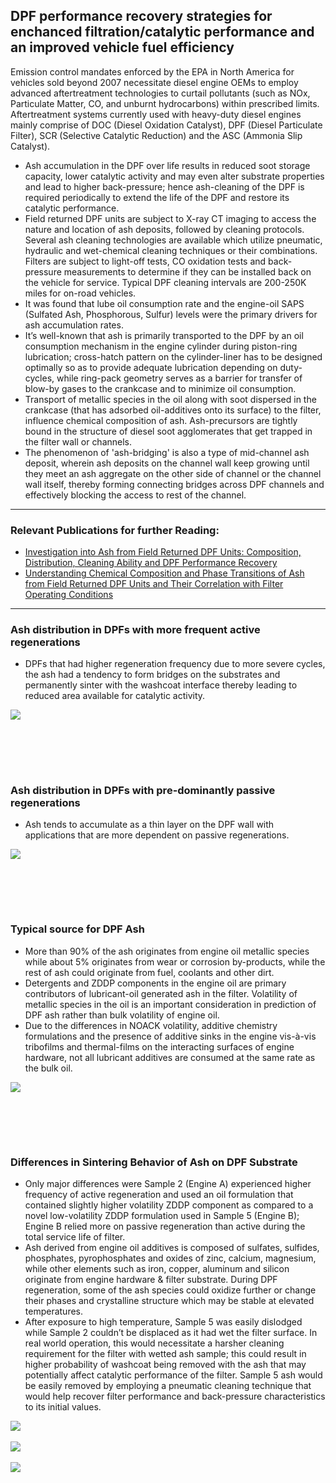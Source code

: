 ## DPF performance recovery strategies for enchanced filtration/catalytic performance and an improved vehicle fuel efficiency <br>
Emission control mandates enforced by the EPA in North America for vehicles sold beyond 2007 necessitate diesel engine OEMs to employ advanced aftertreatment technologies to curtail pollutants (such as NOx, Particulate Matter, CO, and unburnt hydrocarbons) within prescribed limits.<br> 
Aftertreatment systems currently used with heavy-duty diesel engines mainly comprise of DOC (Diesel Oxidation Catalyst), DPF (Diesel Particulate Filter), SCR (Selective Catalytic Reduction) and the ASC (Ammonia Slip Catalyst).
- Ash accumulation in the DPF over life results in reduced soot storage capacity, lower catalytic activity and may even alter substrate properties and lead to higher back-pressure; hence ash-cleaning of the DPF is required periodically to extend the life of the DPF and restore its catalytic performance.<br>
- Field returned DPF units are subject to X-ray CT imaging to access the nature and location of ash deposits, followed by cleaning protocols. Several ash cleaning technologies are available which utilize pneumatic, hydraulic and wet-chemical cleaning techniques or their combinations. Filters are subject to light-off tests, CO oxidation tests and back-pressure measurements to determine if they can be installed back on the vehicle for service. Typical DPF cleaning intervals are 200-250K miles for on-road vehicles.<br>
- It was found that lube oil consumption rate and the engine-oil SAPS (Sulfated Ash, Phosphorous, Sulfur) levels were the primary drivers for ash accumulation rates.<br>
- It’s well-known that ash is primarily transported to the DPF by an oil consumption mechanism in the engine cylinder during piston-ring lubrication; cross-hatch pattern on the cylinder-liner has to be designed optimally so as to provide adequate lubrication depending on duty-cycles, while ring-pack geometry serves as a barrier for transfer of blow-by gases to the crankcase and to minimize oil consumption. <br>
- Transport of metallic species in the oil along with soot dispersed in the crankcase (that has adsorbed oil-additives onto its surface) to the filter, influence chemical composition of ash. Ash-precursors are tightly bound in the structure of diesel soot agglomerates that get trapped in the filter wall or channels. <br>
- The phenomenon of 'ash-bridging' is also a type of mid-channel ash deposit, wherein ash deposits on the channel wall keep growing until they meet an ash aggregate on the other side of channel or the channel wall itself, thereby forming connecting bridges across DPF channels and effectively blocking the access to rest of the channel. <br>


---

### Relevant Publications for further Reading:

- [Investigation into Ash from Field Returned DPF Units: Composition, Distribution, Cleaning Ability and DPF Performance Recovery](https://doi.org/10.4271/2016-01-0928)
- [Understanding Chemical Composition and Phase Transitions of Ash from Field Returned DPF Units and Their Correlation with Filter Operating Conditions](https://doi.org/10.4271/2016-01-0898)

---

### Ash distribution in DPFs with more frequent active regenerations <br>
- DPFs that had higher regeneration frequency due to more severe cycles, the ash had a tendency to form bridges on the substrates and permanently sinter with the washcoat interface thereby leading to reduced area available for catalytic activity.<br>
<img src="images/Diesel16.JPG?raw=true"/>

<br><br>
---

### Ash distribution in DPFs with pre-dominantly passive regenerations <br>
- Ash tends to accumulate as a thin layer on the DPF wall with applications that are more dependent on passive regenerations. 
<img src="images/Diesel17.JPG?raw=true"/>

<br><br>
---

### Typical source for DPF Ash <br>
- More than 90% of the ash originates from engine oil metallic species while about 5% originates from wear or corrosion by-products, while the rest of ash could originate from fuel, coolants and other dirt.<br>
- Detergents and ZDDP components in the engine oil are primary contributors of lubricant-oil generated ash in the filter. Volatility of metallic species in the oil is an important consideration in prediction of DPF ash rather than bulk volatility of engine oil.<br>
- Due to the differences in NOACK volatility, additive chemistry formulations and the presence of additive sinks in the engine vis-à-vis tribofilms and thermal-films on the interacting surfaces of engine hardware, not all lubricant additives are consumed at the same rate as the bulk oil. <br>
<img src="images/Diesel18.JPG?raw=true"/>  

<br><br>
---

### Differences in Sintering Behavior of Ash on DPF Substrate <br>
- Only major differences were Sample 2 (Engine A) experienced higher frequency of active regeneration and used an oil formulation that contained slightly higher volatility ZDDP component as compared to a novel low-volatility ZDDP formulation used in Sample 5 (Engine B); Engine B relied more on passive regeneration than active during the total service life of filter.<br> 
- Ash derived from engine oil additives is composed of sulfates, sulfides, phosphates, pyrophosphates and oxides of zinc, calcium, magnesium, while other elements such as iron, copper, aluminum and silicon originate from engine hardware & filter substrate. During DPF regeneration, some of the ash species could oxidize further or change their phases and crystalline structure which may be stable at elevated temperatures.<br>
- After exposure to high temperature, Sample 5 was easily dislodged while Sample 2 couldn’t be displaced as it had wet the filter surface. In real world operation, this would necessitate a harsher cleaning requirement for the filter with wetted ash sample; this could result in higher probability of washcoat being removed with the ash that may potentially affect catalytic performance of the filter. Sample 5 ash would be easily removed by employing a pneumatic cleaning technique that would help recover filter performance and back-pressure characteristics to its initial values.<br>

<img src="images/Diesel19.JPG?raw=true"/> <br><br>
<img src="images/Diesel21.JPG?raw=true"/> <br><br>
<img src="images/Diesel22.JPG?raw=true"/>

<br><br>
---
